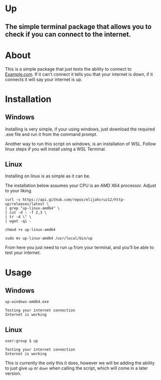 # Up

## The simple terminal package that allows you to check if you can connect to the internet.

# About

This is a simple package that just tests the ability to connect to [Example.com](http://example.com). If it can't connect it tells you that your internet is down, if it connects it will say your internet is up.

# Installation

## Windows

Installing is very simple, if your using windows, just download the required .exe file and run it from the command prompt. 

Another way to run this script on windows, is an installation of WSL. Follow linux steps if you will install using a WSL Terminal.

## Linux

Installing on linux is as simple as it can be.

The installation below assumes your CPU is an AMD X64 processor. Adjust to your liking.

````
curl -s https://api.github.com/repos/elijahcruz12/http-up/releases/latest \
| grep "up-linux-amd64" \
| cut -d : -f 2,3 \
| tr -d \" \
| wget -qi - 

chmod +x up-linux-amd64

sudo mv up-linux-amd64 /usr/local/bin/up
````

From here you just need to run `up` from your terminal, and you'll be able to test your internet.

# Usage

## Windows

````
up-windows-amd64.exe

Testing your internet connection
Internet is working
````

## Linux

````
user:group $ up

Testing your internet connection
Internet is working
````

This is currently the only this it does, however we will be adding the ability to just give `up` or `down` when calling the script, which will come in a later version.
